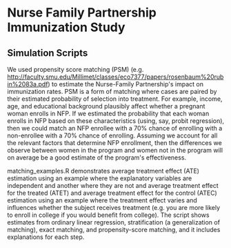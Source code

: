 # Nurse Family Partnership Immunization Study 

## Simulation Scripts

We used propensity score matching (PSM) (e.g. http://faculty.smu.edu/Millimet/classes/eco7377/papers/rosenbaum%20rubin%2083a.pdf) to estimate the Nurse-Family Partnership's impact on immunization rates. PSM is a form of matching where cases are paired by their estimated probability of selection into treatment. For example, income, age, and educational background plausibly affect whether a pregnant woman enrolls in NFP. If we estimated the probability that each woman enrolls in NFP based on these characteristics (using, say, probit regression), then we could match an NFP enrollee with a 70% chance of enrolling with a non-enrollee with a 70% chance of enrolling. Assuming we account for all the relevant factors that determine NFP enrollment, then the differences we observe between women in the program and women not in the program will on average be a good estimate of the program's effectiveness. 

matching_examples.R demonstrates average treatment effect (ATE) estimation using an example where the explanatory variables are independent and another where they are not and average treatment effect for the treated (ATET) and average treatment effect for the control (ATEC) estimation using an example where the treatment effect varies and influences whether the subject receives treatment (e.g. you are more likely to enroll in college if you would benefit from college).  The script shows estimates from ordinary linear regression, stratification (a generalization of matching), exact matching, and propensity-score matching, and it includes explanations for each step. 


